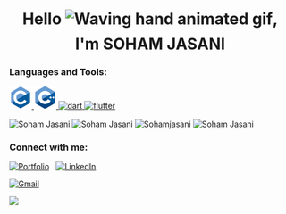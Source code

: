 
<!---
jasanisoham/jasanisoham is a ✨ special ✨ repository because its `README.md` (this file) appears on your GitHub profile.
You can click the Preview link to take a look at your changes.
--->
<h1 align="center">Hello <img src="https://raw.githubusercontent.com/nixin72/nixin72/master/wave.gif" alt="Waving hand animated gif" height="45" style="max-width: 100%; display: inline-block;" data-target="animated-image.originalImage">, I'm SOHAM JASANI</h1>
<h3 align="left">Languages and Tools:</h3>
<p align="left"> <a href="https://www.cprogramming.com/" target="_blank" rel="noreferrer"> <img src="https://raw.githubusercontent.com/devicons/devicon/master/icons/c/c-original.svg" alt="c" width="40" height="40"/> </a> <a href="https://www.w3schools.com/cpp/" target="_blank" rel="noreferrer"> <img src="https://raw.githubusercontent.com/devicons/devicon/master/icons/cplusplus/cplusplus-original.svg" alt="cplusplus" width="40" height="40"/> </a> <a href="https://dart.dev" target="_blank" rel="noreferrer"> <img src="https://www.vectorlogo.zone/logos/dartlang/dartlang-icon.svg" alt="dart" width="40" height="40"/> </a> <a href="https://flutter.dev" target="_blank" rel="noreferrer"> <img src="https://www.vectorlogo.zone/logos/flutterio/flutterio-icon.svg" alt="flutter" width="40" height="40"/> </a> </p>
<img align="center" src="https://activity-graph.herokuapp.com/graph?username=sohamjasani&amp;theme=minimal" alt="Soham Jasani" data-canonical-src="https://activity-graph.herokuapp.com/graph?username=sohamjasani&amp;theme=minimal" style="max-width: 100%;">
<img align="center" src="https://github-readme-stats.vercel.app/api/top-langs?username=sohamjasani&amp;show_icons=true&amp;locale=en&amp;layout=compact&amp;theme=vue" alt="Soham Jasani" data-canonical-src="https://github-readme-stats.vercel.app/api/top-langs?username=sohamjasani&amp;show_icons=true&amp;locale=en&amp;layout=compact&amp;theme=vue" style="max-width: 100%;">
<img align="center" src="https://github-readme-stats.vercel.app/api?username=sohamjasani&amp;show_icons=true&amp;locale=en&amp;theme=vue" alt="Sohamjasani" data-canonical-src="https://github-readme-stats.vercel.app/api?username=sohamjasani&amp;show_icons=true&amp;locale=en&amp;theme=vue" style="max-width: 100%;">
<img align="center" src="https://github-readme-streak-stats.herokuapp.com/?user=sohamjasani&amp;theme=vue" alt="Soham Jasani" data-canonical-src="https://github-readme-streak-stats.herokuapp.com/?user=sohamjasani&amp;theme=vue" style="max-width: 100%;">





<h3 align="left">Connect with me:</h3>
<p align="left">
<a href="https://unaisulhadi.github.io/" target="_blank"><img alt="Portfolio" src="https://img.shields.io/badge/Portfolio%20-%23FF0000.svg?&style=flat&logo=Website&logoColor=white"/></a> &nbsp;
<a href="https://www.linkedin.com/in/unaisulhadi/" target="_blank"><img alt="LinkedIn" src="https://img.shields.io/badge/linkedin%20-%230077B5.svg?&style=flat&logo=linkedin&logoColor=white"/></a> &nbsp;
  
  
<a href="mailto:jasanisoham80@gmail.com" target="_blank"><img alt="Gmail" src="https://img.shields.io/badge/Gmail-D14836?style=flat&logo=gmail&logoColor=white" /></a> &nbsp;
  
  
<a href="https://www.instagram.com/_s_g_patel_/" target="_blank"><img src="https://img.shields.io/badge/-@hadi.code-E4405F?style=flat&logo=Instagram&logoColor=white"/></a> &nbsp;
  
